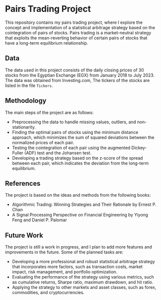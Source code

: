 # Pairs Trading Project

This repository contains my pairs trading project, where I explore the concept and implementation of a statistical arbitrage strategy based on the cointegration of pairs of stocks. Pairs trading is a market-neutral strategy that exploits the mean-reverting behavior of certain pairs of stocks that have a long-term equilibrium relationship.

## Data

The data used in this project consists of the daily closing prices of 30 stocks from the Egyptian Exchange (EGX) from January 2018 to July 2023. The data was obtained from Investing.com, The tickers of the stocks are listed in the file `Tickers`.

## Methodology

The main steps of the project are as follows:

- Preprocessing the data to handle missing values, outliers, and non-stationarity.
- Finding the optimal pairs of stocks using the minimum distance approach, which minimizes the sum of squared deviations between the normalized prices of each pair.
- Testing the cointegration of each pair using the augmented Dickey-Fuller (ADF) test and the Johansen test.
- Developing a trading strategy based on the z-score of the spread between each pair, which indicates the deviation from the long-term equilibrium.


## References

The project is based on the ideas and methods from the following books:

- Algorithmic Trading: Winning Strategies and Their Rationale by Ernest P. Chan
- A Signal Processing Perspective on Financial Engineering by Yiyong Feng and Daniel P. Palomar

## Future Work

The project is still a work in progress, and I plan to add more features and improvements in the future. Some of the planned tasks are:

- Developing a more professional and robust statistical arbitrage strategy that incorporates more factors, such as transaction costs, market impact, risk management, and portfolio optimization.
- Evaluating the performance of the strategy using various metrics, such as cumulative returns, Sharpe ratio, maximum drawdown, and hit ratio.
- Applying the strategy to other markets and asset classes, such as forex, commodities, and cryptocurrencies.
